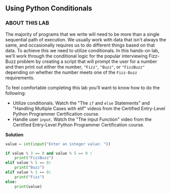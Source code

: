 ## Using Python Conditionals

### ABOUT THIS LAB

The majority of programs that we write will need to be more than a single sequential path of execution. We usually work with data that isn't always the same, and occasionally requires us to do different things based on that data. To achieve this we need to utilize conditionals. In this hands-on lab, we'll work through the conditional logic for the popular interviewing Fizz-Buzz problem by creating a script that will prompt the user for a number and then print out either the number, `"Fizz"`, `"Buzz"`, or `"FizzBuzz"` depending on whether the number meets one of the `Fizz-Buzz` requirements.

To feel comfortable completing this lab you'll want to know how to do the following:

- Utilize conditionals. Watch the "The `if` and `else` Statements" and "Handling Multiple Cases with elif" videos from the Certified Entry-Level Python Programmer Certification course.
- Handle user `input`. Watch the "The input Function" video from the Certified Entry-Level Python Programmer Certification course.



**Solution**

```python
value = int(input("Enter an integer value: "))

if value % 3 == 0 and value % 5 == 0 :
    print("FizzBuzz")
elif value % 5 == 0:
    print("Buzz")
elif value % 3 == 0:
    print("Fizz")
else:
    print(value)   
```